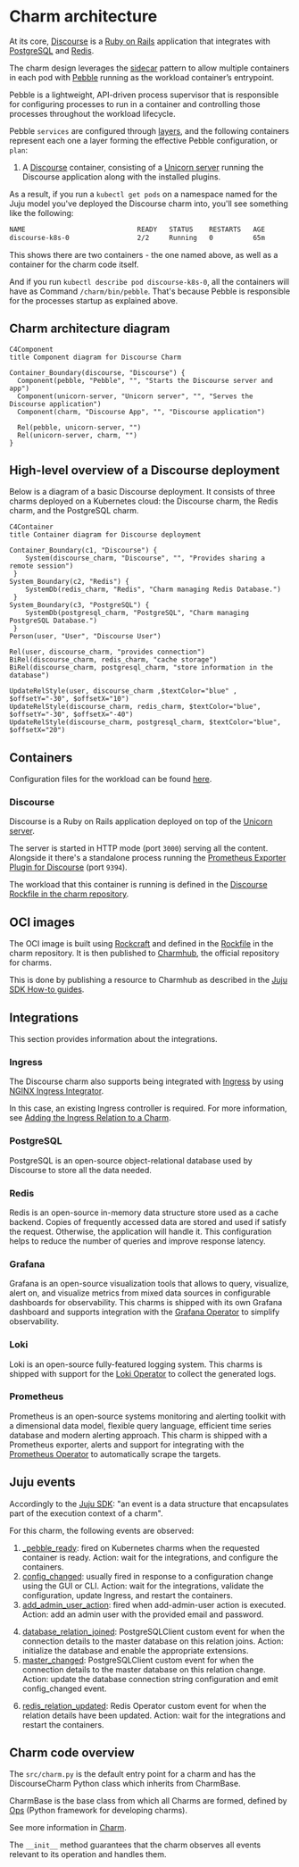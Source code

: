 # Charm architecture

At its core, [Discourse](https://www.discourse.org/) is a [Ruby on Rails](https://rubyonrails.org/) application that integrates with [PostgreSQL](https://www.postgresql.org/) and [Redis](https://redis.io/).

The charm design leverages the [sidecar](https://kubernetes.io/blog/2015/06/the-distributed-system-toolkit-patterns/#example-1-sidecar-containers) pattern to allow multiple containers in each pod with [Pebble](https://juju.is/docs/sdk/pebble) running as the workload container’s entrypoint.

Pebble is a lightweight, API-driven process supervisor that is responsible for configuring processes to run in a container and controlling those processes throughout the workload lifecycle.

Pebble `services` are configured through [layers](https://github.com/canonical/pebble#layer-specification), and the following containers represent each one a layer forming the effective Pebble configuration, or `plan`:

1. A [Discourse](https://www.discourse.org/) container, consisting of a [Unicorn server](https://devcenter.heroku.com/articles/rails-unicorn) running the Discourse application along with the installed plugins.

As a result, if you run a `kubectl get pods` on a namespace named for the Juju model you've deployed the Discourse charm into, you'll see something like the following:

```bash
NAME                            READY   STATUS    RESTARTS   AGE
discourse-k8s-0                 2/2     Running   0          65m
```

This shows there are two containers - the one named above, as well as a container for the charm code itself.

And if you run `kubectl describe pod discourse-k8s-0`, all the containers will have as Command ```/charm/bin/pebble```. That's because Pebble is responsible for the processes startup as explained above.

## Charm architecture diagram

```mermaid
C4Component
title Component diagram for Discourse Charm

Container_Boundary(discourse, "Discourse") {
  Component(pebble, "Pebble", "", "Starts the Discourse server and app")
  Component(unicorn-server, "Unicorn server", "", "Serves the Discourse application")
  Component(charm, "Discourse App", "", "Discourse application")

  Rel(pebble, unicorn-server, "")
  Rel(unicorn-server, charm, "")
}
```

## High-level overview of a Discourse deployment

Below is a diagram of a basic Discourse deployment. It consists of three charms
deployed on a Kubernetes cloud: the Discourse charm, the Redis charm, and the
PostgreSQL charm.

```mermaid
C4Container
title Container diagram for Discourse deployment

Container_Boundary(c1, "Discourse") {
    System(discourse_charm, "Discourse", "", "Provides sharing a remote session")
 }
System_Boundary(c2, "Redis") {
    SystemDb(redis_charm, "Redis", "Charm managing Redis Database.")
 }
System_Boundary(c3, "PostgreSQL") {
    SystemDb(postgresql_charm, "PostgreSQL", "Charm managing PostgreSQL Database.")
 }
Person(user, "User", "Discourse User")

Rel(user, discourse_charm, "provides connection")
BiRel(discourse_charm, redis_charm, "cache storage")
BiRel(discourse_charm, postgresql_charm, "store information in the database")

UpdateRelStyle(user, discourse_charm ,$textColor="blue" , $offsetY="-30", $offsetX="10")
UpdateRelStyle(discourse_charm, redis_charm, $textColor="blue", $offsetY="-30", $offsetX="-40")
UpdateRelStyle(discourse_charm, postgresql_charm, $textColor="blue", $offsetX="20")
```


## Containers

Configuration files for the workload can be found [here](https://github.com/canonical/discourse-k8s-operator/blob/main/config.yaml).

### Discourse

Discourse is a Ruby on Rails application deployed on top of the [Unicorn server](https://devcenter.heroku.com/articles/rails-unicorn).

The server is started in HTTP mode (port `3000`) serving all the content. Alongside it there's a standalone process running the [Prometheus Exporter Plugin for Discourse](https://github.com/discourse/discourse-prometheus) (port `9394`).

The workload that this container is running is defined in the [Discourse Rockfile in the charm repository](https://github.com/canonical/discourse-k8s-operator/blob/main/discourse_rock/rockcraft.yaml).

## OCI images

The OCI image is built using [Rockcraft](https://canonical-rockcraft.readthedocs-hosted.com) and defined in the [Rockfile](https://github.com/canonical/discourse-k8s-operator/blob/main/discourse_rock/rockcraft.yaml) in the charm repository. It is then published to [Charmhub](https://charmhub.io/), the official repository for charms.

This is done by publishing a resource to Charmhub as described in the [Juju SDK How-to guides](https://juju.is/docs/sdk/publishing).

## Integrations

This section provides information about the integrations.

### Ingress

The Discourse charm also supports being integrated with [Ingress](https://kubernetes.io/docs/concepts/services-networking/ingress/#what-is-ingress) by using [NGINX Ingress Integrator](https://charmhub.io/nginx-ingress-integrator/).

In this case, an existing Ingress controller is required. For more information, see [Adding the Ingress Relation to a Charm](https://charmhub.io/nginx-ingress-integrator/docs/add-the-ingress-relation).

### PostgreSQL

PostgreSQL is an open-source object-relational database used by Discourse to store all the data needed.

### Redis

Redis is an open-source in-memory data structure store used as a cache backend. Copies of frequently accessed data are stored and used if satisfy the request. Otherwise, the application will handle it. This configuration helps to reduce the number of queries and improve response latency.

### Grafana
Grafana is an open-source visualization tools that allows to query, visualize, alert on, and visualize metrics from mixed data sources in configurable dashboards for observability. This charms is shipped with its own Grafana dashboard and supports integration with the [Grafana Operator](https://charmhub.io/grafana-k8s) to simplify observability.

### Loki
Loki is an open-source fully-featured logging system. This charms is shipped with support for the [Loki Operator](https://charmhub.io/loki-k8s) to collect the generated logs.

### Prometheus
Prometheus is an open-source systems monitoring and alerting toolkit with a dimensional data model, flexible query language, efficient time series database and modern alerting approach. This charm is shipped with a Prometheus exporter, alerts and support for integrating with the [Prometheus Operator](https://charmhub.io/prometheus-k8s) to automatically scrape the targets.

## Juju events

Accordingly to the [Juju SDK](https://juju.is/docs/sdk/event): "an event is a data structure that encapsulates part of the execution context of a charm".

For this charm, the following events are observed:

1. [<container name>_pebble_ready](https://documentation.ubuntu.com/juju/3.6/reference/hook/#container-pebble-ready): fired on Kubernetes charms when the requested container is ready. Action: wait for the integrations, and configure the containers.
2. [config_changed](https://documentation.ubuntu.com/juju/3.6/reference/hook/#config-changed): usually fired in response to a configuration change using the GUI or CLI. Action: wait for the integrations, validate the configuration, update Ingress, and restart the containers.
3. [add_admin_user_action](https://charmhub.io/discourse-k8s/actions): fired when add-admin-user action is executed. Action: add an admin user with the provided email and password.
<!-- vale Canonical.400-Enforce-inclusive-terms = NO -->
<!-- master refers to the main database -->
4. [database_relation_joined](https://github.com/canonical/ops-lib-pgsql): PostgreSQLClient custom event for when the connection details to the master database on this relation joins. Action: initialize the database and enable the appropriate extensions.
5. [master_changed](https://github.com/canonical/ops-lib-pgsql): PostgreSQLClient custom event for when the connection details to the master database on this relation change. Action: update the database connection string configuration and emit config_changed event.
<!-- vale Canonical.400-Enforce-inclusive-terms = YES -->
6. [redis_relation_updated](https://github.com/canonical/redis-k8s-operator): Redis Operator custom event for when the relation details have been updated. Action: wait for the integrations and restart the containers.

## Charm code overview

The `src/charm.py` is the default entry point for a charm and has the DiscourseCharm Python class which inherits from CharmBase.

CharmBase is the base class from which all Charms are formed, defined by [Ops](https://juju.is/docs/sdk/ops) (Python framework for developing charms).

See more information in [Charm](https://documentation.ubuntu.com/juju/3.6/howto/manage-charms/#build-a-charm).

The `__init__` method guarantees that the charm observes all events relevant to its operation and handles them.